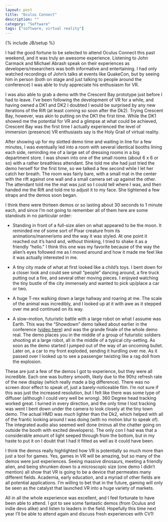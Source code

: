 ```yaml
---
layout: post
title: "Oculus Connect"
description: ""
category: "Software"
tags: ["software, virtual reality"]
---
```

{% include JB/setup %}

I had the good fortune to be selected to attend Oculus Connect this past weekend, and it was truly an awesome experience.  Listening to John Carmack and Michael Abrash speak on their experiences as developers/researchers was both informative and entertaining.  I had only watched recordings of John’s talks at events like QuakeCon, but by seeing him in person (both on stage and just talking to people around the conference) I was able to truly appreciate his enthusiasm for VR.

I was also able to grab a demo with the Crescent Bay prototype just before I had to leave.  I’ve been following the development of VR for a while, and having owned a DK1 and DK2 I doubted I would be surprised by any new iterations of the Rift (at least coming so soon after the Dk2). Trying Crescent Bay, however, was akin to putting on the DK1 the first time.  While the DK1 showed me the potential for VR and a glimpse at what could be achieved, Crescent Bay was the first time I actually experienced the level of immersion (presence) VR enthusiasts say is the Holy Grail of virtual reality.

After showing up for my slotted demo time and waiting in line for a few minutes, I was eventually led into a room with several identical booths lining each side, reminding me of a large set of dressing rooms in a big department store.  I was shown into one of the small rooms (about 6 x 6 or so) with a rather breathless attendant.  She told me she had just tried the demo herself for the first time, so we talked a few second while I let her catch her breath.  The room was fairly bare, with a small mat in the center with the rift against one wall and a small camera set up against the other.  The attendant told me the mat was just so I could tell where I was, and then handed me the Rift and told me to adjust it to my face.  She tightened a few straps and the demos soon began.

I think there were thirteen demos or so lasting about 30 seconds to 1 minute each, and since I’m not going to remember all of them here are some standouts in no particular order:

- Standing in front of a full-size alien on what appeared to be the moon.  It reminded me of some sort of Pixar creature from its animations/mannerisms and the way it was styled.  At one point it reached out it’s hand and, without thinking, I tried to shake it as a friendly “hello."  I think this one was my favorite because of the way the alien’s eyes followed me as I moved around and how it made me feel like it was actually interested in me.

- A tiny city made of what at first looked like a child’s toys.  I bent down for a closer look and could see small “people” dancing around, a fire truck putting out a fire, and several other moving pieces.  I enjoyed watching the tiny bustle of the city immensely and wanted to pick up/place a car or two.  

- A huge T-rex walking down a large hallway and roaring at me.  The scale of the animal was incredibly, and I looked up at it with awe as it stepped over me and continued on its way.  

- A slow-motion, futuristic battle with a large robot on what I assume was Earth.  This was the “Showdown” demo talked about earlier in the conference ([video here](http://www.youtube.com/watch?v=3HA1VIWkYGs)) and was the grande finale of the whole demo real.  The demo places you in the middle of a group of futuristic soldiers shooting at a large robot, all in the middle of a typical city-setting.  As soon as the demo started I jumped out of the way of an oncoming bullet.  Later on, a car to my front exploded, sending it hurdling over me.  As it passed over I looked up to see a passenger twisting like a rag doll from the explosion.

These are just a few of the demos I got to experience, but they were all incredible.  Each one was buttery smooth, likely due to the 90hz refresh rate of the new display (which really made a big difference).  There was no screen door effect to speak of, just a barely-noticeable film.  I’m not sure if this was just the increased resolution, but I felt like there was some type of diffuser (although I could very well be wrong).  360 Degree head tracking worked great.  I turned in every direction, and the only time I lost tracking was went I bent down under the camera to look closely at the tiny town demo.  The actual HMD was *much* lighter than the Dk2, which helped with all of the frantic looking around I was doing (with no motion blur to speak of).  The integrated audio also seemed well done (minus all the chatter going on outside the booth with excited developers).  The only con I had was that a considerable amount of light seeped through from the bottom, but in my haste to put it on I doubt that I had it fitted as well as it could have been.

I think the demos really highlighted how VR is potentially so much more than just a tool for games.  Yes, games in VR will be amazing, but so many of the demos were just experiences.  Seeing massive dinosaurs, meeting a friendly alien, and being shrunken down to a microscopic size (one demo I didn’t mention) all show that VR is going to be a device that permeates many different fields.  Academia, early education, and a myriad of other fields are all potential applications.  I’m willing to bet that in the future, gaming will only be seen as the catalyst that launched VR into a huge variety of markets.

All in all the whole experience was excellent, and I feel fortunate to have been able to attend.  I got to see some fantastic demos (from Oculus and indie devs alike) and listen to leaders in the field.  Hopefully this time next year I’ll be able to attend again and discuss fresh experiences with CV1!
